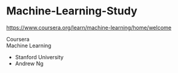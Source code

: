 # Machine-Learning-Study
  
https://www.coursera.org/learn/machine-learning/home/welcome  
  
Coursera  
Machine Learning
- Stanford University
- Andrew Ng
